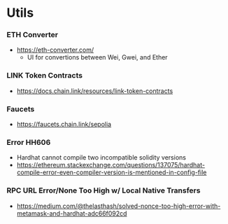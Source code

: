 # Utils

### ETH Converter
- https://eth-converter.com/
    - UI for convertions between Wei, Gwei, and Ether

### LINK Token Contracts
- https://docs.chain.link/resources/link-token-contracts

### Faucets
- https://faucets.chain.link/sepolia


### Error HH606
- Hardhat cannot compile two incompatible solidity versions
- https://ethereum.stackexchange.com/questions/137075/hardhat-compile-error-even-compiler-version-is-mentioned-in-config-file

### RPC URL Error/None Too High w/ Local Native Transfers
- https://medium.com/@thelasthash/solved-nonce-too-high-error-with-metamask-and-hardhat-adc66f092cd

